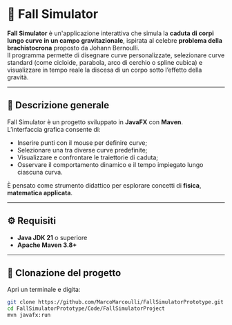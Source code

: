 # 🌌 Fall Simulator

**Fall Simulator** è un'applicazione interattiva che simula la **caduta di corpi lungo curve in un campo gravitazionale**, ispirata al celebre **problema della brachistocrona** proposto da Johann Bernoulli.  
Il programma permette di disegnare curve personalizzate, selezionare curve standard (come cicloide, parabola, arco di cerchio o spline cubica) e visualizzare in tempo reale la discesa di un corpo sotto l’effetto della gravità.

---

## 🧠 Descrizione generale

Fall Simulator è un progetto sviluppato in **JavaFX** con **Maven**.  
L’interfaccia grafica consente di:
- Inserire punti con il mouse per definire curve;
- Selezionare una tra diverse curve predefinite;
- Visualizzare e confrontare le traiettorie di caduta;
- Osservare il comportamento dinamico e il tempo impiegato lungo ciascuna curva.

È pensato come strumento didattico per esplorare concetti di **fisica**, **matematica applicata**.

---

## ⚙️ Requisiti

- **Java JDK 21** o superiore  
- **Apache Maven 3.8+**  

---

## 🧭 Clonazione del progetto

Apri un terminale e digita:

```bash
git clone https://github.com/MarcoMarcoulli/FallSimulatorPrototype.git
cd FallSimulatorPrototype/Code/FallSimulatorProject
mvn javafx:run
